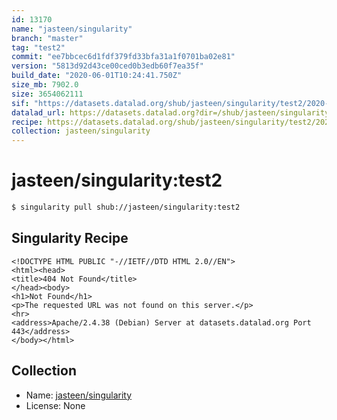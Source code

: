 ```yaml
---
id: 13170
name: "jasteen/singularity"
branch: "master"
tag: "test2"
commit: "ee7bbcec6d1fdf379fd33bfa31a1f0701ba02e81"
version: "5813d92d43ce00ced0b3edb60f7ea35f"
build_date: "2020-06-01T10:24:41.750Z"
size_mb: 7902.0
size: 3654062111
sif: "https://datasets.datalad.org/shub/jasteen/singularity/test2/2020-06-01-ee7bbcec-5813d92d/5813d92d43ce00ced0b3edb60f7ea35f.sif"
datalad_url: https://datasets.datalad.org?dir=/shub/jasteen/singularity/test2/2020-06-01-ee7bbcec-5813d92d/
recipe: https://datasets.datalad.org/shub/jasteen/singularity/test2/2020-06-01-ee7bbcec-5813d92d/Singularity
collection: jasteen/singularity
---
```


# jasteen/singularity:test2

```bash
$ singularity pull shub://jasteen/singularity:test2
```

## Singularity Recipe

```singularity
<!DOCTYPE HTML PUBLIC "-//IETF//DTD HTML 2.0//EN">
<html><head>
<title>404 Not Found</title>
</head><body>
<h1>Not Found</h1>
<p>The requested URL was not found on this server.</p>
<hr>
<address>Apache/2.4.38 (Debian) Server at datasets.datalad.org Port 443</address>
</body></html>
```

## Collection

 - Name: [jasteen/singularity](https://github.com/jasteen/singularity)
 - License: None

